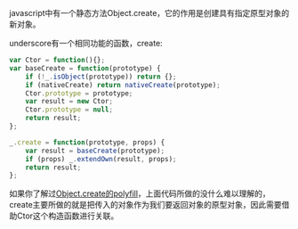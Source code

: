 javascript中有一个静态方法Object.create，它的作用是创建具有指定原型对象的新对象。

underscore有一个相同功能的函数，create:

```javascript
var Ctor = function(){};
var baseCreate = function(prototype) {
    if (!_.isObject(prototype)) return {};
    if (nativeCreate) return nativeCreate(prototype);
    Ctor.prototype = prototype;
    var result = new Ctor;
    Ctor.prototype = null;
    return result;
};

_.create = function(prototype, props) {
    var result = baseCreate(prototype);
    if (props) _.extendOwn(result, props);
    return result;
};
```

如果你了解过[Object.create的polyfill](https://jiangshanmeta.gitbooks.io/javascript-polyfill/content/object/create.html)，上面代码所做的没什么难以理解的，create主要所做的就是把传入的对象作为我们要返回对象的原型对象，因此需要借助Ctor这个构造函数进行关联。